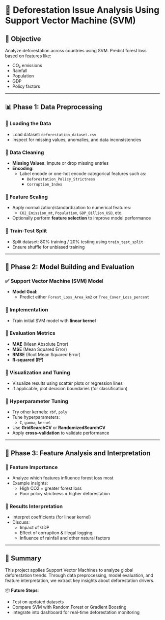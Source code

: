 # 🌳 Deforestation Issue Analysis Using Support Vector Machine (SVM)

## 🎯 Objective
Analyze deforestation across countries using SVM. Predict forest loss based on features like:
- CO₂ emissions
- Rainfall
- Population
- GDP
- Policy factors

---

## 📊 Phase 1: Data Preprocessing

### 🔹 Loading the Data
- Load dataset: `deforestation_dataset.csv`
- Inspect for missing values, anomalies, and data inconsistencies

### 🔹 Data Cleaning
- **Missing Values**: Impute or drop missing entries
- **Encoding**:
  - Label encode or one-hot encode categorical features such as:
    - `Deforestation_Policy_Strictness`
    - `Corruption_Index`

### 🔹 Feature Scaling
- Apply normalization/standardization to numerical features:
  - `CO2_Emission_mt`, `Population`, `GDP_Billion_USD`, etc.
- Optionally perform **feature selection** to improve model performance

### 🔹 Train-Test Split
- Split dataset: 80% training / 20% testing using `train_test_split`
- Ensure shuffle for unbiased training

---

## 🧠 Phase 2: Model Building and Evaluation

### ✅ Support Vector Machine (SVM) Model
- **Model Goal**:
  - Predict either `Forest_Loss_Area_km2` or `Tree_Cover_Loss_percent`

### 🔹 Implementation
- Train initial SVM model with **linear kernel**

### 🔹 Evaluation Metrics
- **MAE** (Mean Absolute Error)
- **MSE** (Mean Squared Error)
- **RMSE** (Root Mean Squared Error)
- **R-squared (R²)**

### 🔹 Visualization and Tuning
- Visualize results using scatter plots or regression lines
- If applicable, plot decision boundaries (for classification)

### 🔹 Hyperparameter Tuning
- Try other kernels: `rbf`, `poly`
- Tune hyperparameters:
  - `C`, `gamma`, `kernel`
- Use **GridSearchCV** or **RandomizedSearchCV**
- Apply **cross-validation** to validate performance

---

## 🔬 Phase 3: Feature Analysis and Interpretation

### 🔹 Feature Importance
- Analyze which features influence forest loss most
- Example insights:
  - High CO2 = greater forest loss
  - Poor policy strictness = higher deforestation

### 🔹 Results Interpretation
- Interpret coefficients (for linear kernel)
- Discuss:
  - Impact of GDP
  - Effect of corruption & illegal logging
  - Influence of rainfall and other natural factors

---

## 📌 Summary
This project applies Support Vector Machines to analyze global deforestation trends. Through data preprocessing, model evaluation, and feature interpretation, we extract key insights about deforestation drivers.

📦 **Future Steps**:
- Test on updated datasets
- Compare SVM with Random Forest or Gradient Boosting
- Integrate into dashboard for real-time deforestation monitoring
